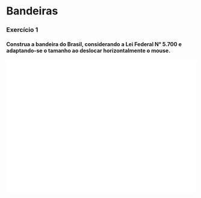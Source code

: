 # Bandeiras
### Exercício 1
#### Construa a bandeira do Brasil, considerando a Lei Federal N° 5.700 e adaptando-se o tamanho ao deslocar horizontalmente o mouse.
<img src="Exercicio_1/Exercicio_1.gif">





